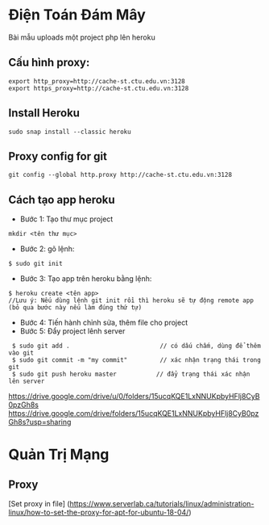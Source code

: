 # Điện Toán Đám Mây
Bài mẫu uploads một project php lên heroku
## Cấu hình proxy:
```
export http_proxy=http://cache-st.ctu.edu.vn:3128
export https_proxy=http://cache-st.ctu.edu.vn:3128
```

## Install Heroku
```
sudo snap install --classic heroku
```
## Proxy config for git
```
git config --global http.proxy http://cache-st.ctu.edu.vn:3128
```
## Cách tạo app heroku

- Bước 1: Tạo thư mục project
```
mkdir <tên thư mục>
```
- Bước 2: gõ lệnh:
```
$ sudo git init
```
- Bước 3: Tạo app trên heroku bằng lệnh:
```
$ heroku create <tên app>
//Lưu ý: Nếu dùng lệnh git init rồi thì heroku sẽ tự động remote app (bỏ qua bước này nếu làm đúng thứ tự)
```

- Bước 4: Tiến hành chỉnh sửa, thêm file cho project
- Bước 5: Đẩy project lênh server
```
 $ sudo git add .                         // có dấu chấm, dùng để thêm vào git
 $ sudo git commit -m "my commit"         // xác nhận trạng thái trong git
 $ sudo git push heroku master           // đẩy trạng thái xác nhận lên server
```
https://drive.google.com/drive/u/0/folders/15ucqKQE1LxNNUKpbyHFlj8CyB0pzGh8s
https://drive.google.com/drive/folders/15ucqKQE1LxNNUKpbyHFlj8CyB0pzGh8s?usp=sharing

# Quản Trị Mạng

## Proxy
[Set proxy in file] (https://www.serverlab.ca/tutorials/linux/administration-linux/how-to-set-the-proxy-for-apt-for-ubuntu-18-04/)
